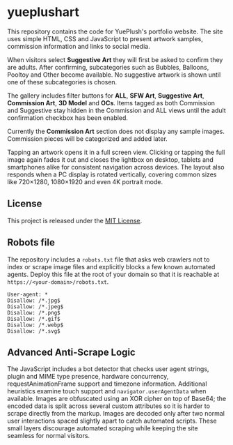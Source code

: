 # yueplushart
This repository contains the code for YuePlush's portfolio website. The site
uses simple HTML, CSS and JavaScript to present artwork samples, commission
information and links to social media.

When visitors select **Suggestive Art** they will first be asked to confirm
they are adults. After confirming, subcategories such as Bubbles, Balloons,
Pooltoy and Other become available. No suggestive artwork is shown until one of
these subcategories is chosen.

The gallery includes filter buttons for **ALL**, **SFW Art**, **Suggestive Art**,
**Commission Art**, **3D Model** and **OCs**. Items tagged as both
Commission and Suggestive stay hidden in the Commission and ALL views until the
adult confirmation checkbox has been enabled.

Currently the **Commission Art** section does not display any sample images.
Commission pieces will be categorized and added later.

Tapping an artwork opens it in a full screen view. Clicking or tapping the
full image again fades it out and closes the lightbox on desktop, tablets and
smartphones alike for consistent navigation across devices. The layout also
responds when a PC display is rotated vertically, covering common sizes like
720×1280, 1080×1920 and even 4K portrait mode.

## License

This project is released under the [MIT License](LICENSE).

## Robots file

The repository includes a `robots.txt` file that asks web crawlers not to
index or scrape image files and explicitly blocks a few known automated
agents. Deploy this file at the root of your domain so that it is reachable
at `https://<your-domain>/robots.txt`.

```
User-agent: *
Disallow: /*.jpg$
Disallow: /*.jpeg$
Disallow: /*.png$
Disallow: /*.gif$
Disallow: /*.webp$
Disallow: /*.svg$
```

## Advanced Anti-Scrape Logic

The JavaScript includes a bot detector that checks user agent strings,
plugin and MIME type presence, hardware concurrency, requestAnimationFrame
support and timezone information. Additional heuristics examine touch support
and `navigator.userAgentData` when available. Images are obfuscated using an XOR
cipher on top of Base64; the encoded data is split across several custom
attributes so it is harder to scrape directly from the markup. Images are
decoded only after two normal user interactions spaced slightly apart to catch
automated scripts. These small layers discourage automated scraping while
keeping the site seamless for normal visitors.

